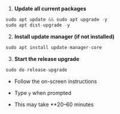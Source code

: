 
1. **Update all current packages**
```python 
sudo apt update && sudo apt upgrade -y
sudo apt dist-upgrade -y
```

2. **Install update manager (if not installed)**
```python
sudo apt install update-manager-core
```
3. **Start the release upgrade**
```python
sudo do-release-upgrade
```
- Follow the on-screen instructions
    
- Type `y` when prompted
    
- This may take **20–60 minutes


